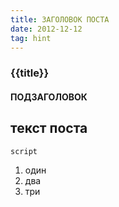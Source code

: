 ```yaml
---
title: ЗАГОЛОВОК ПОСТА
date: 2012-12-12
tag: hint
---
```


### {{title}} <!-- h3 -->

#### ПОДЗАГОЛОВОК <!-- h4 -->

## текст поста <!-- p -->

<!-- pre -->

```
script
```

<!-- ul/ol -->

1. один <!-- li -->
2. два <!-- li -->
3. три <!-- li -->
